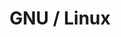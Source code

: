 ---
title: GNU / Linux
tags: ["featuredCategorieEs", "categorieEs"]
featuredImage: /assets/images/categories/linux.png
description: El sistema operativo de código abierto tipo Unix.
color: F8BF11
categorie: gnu-linux
---